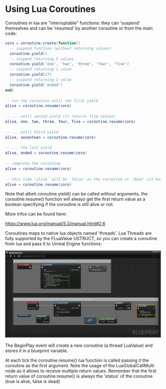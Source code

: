 # Using Lua Coroutines

Coroutines in lua are "interruptable" functions: they can 'suspend' themselves and can be 'resumed' by another coroutine or from the main code:

```lua
coro = coroutine.create(function()
  -- suspend function (without returning values)
  coroutine.yield()
  -- suspend returning 5 values
  coroutine.yield('one', 'two', 'three', 'four', 'five')
  -- suspend returning 1 value
  coroutine.yield(17)
  -- suspend returning 1 value
  coroutine.yield('ended')
end)

-- run the coroutine until the first yield
alive = coroutine.resume(coro)

-- ... until second yield (it returns five values)
alive, one, two, three, four, five = coroutine.resume(coro)

-- ... until third yield
alive, seventeen = coroutine.resume(coro)

-- ... the last yield
alive, ended = coroutine.resume(coro)

-- complete the coroutine
alive = coroutine.resume(coro)

-- this time 'alive' will be 'false' as the coroutine is 'dead' (it has finished its work)
alive = coroutine.resume(coro)
```

Note that albeit coroutine.yield() can be called without arguments, the coroutine.resume() function will always get the first return value as a boolean specifying if the coroutine is still alive or not.

More infos can be found here:

https://www.lua.org/manual/5.3/manual.html#2.6

Coroutines maps to native lua objects named 'threads'. Lua Threads are fully supported by the FLuaValue USTRUCT, so you can create a coroutine from lua and pass it to Unreal Engine functions:


![Coroutine](Docs/Screenshots/Coroutine.PNG?raw=true "Coroutine")

The BeginPlay event will create a new coroutine (a thread LuaValue) and stores it in a blueprint variable.

At each tick the coroutine.resume() lua function is called passing it the coroutine as the first argument. Note the usage of the LuaGlobalCallMulti node as it allows to receive multiple return values. Remember that the first return value of coroutine.resume() is always the 'status' of the coroutine (true is alive, false is dead)
